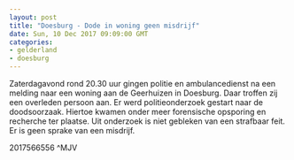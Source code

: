 ```yaml
---
layout: post
title: "Doesburg - Dode in woning geen misdrijf"
date: Sun, 10 Dec 2017 09:09:00 GMT
categories: 
- gelderland 
- doesburg 
---
```


Zaterdagavond rond 20.30 uur gingen politie en ambulancedienst na een melding naar een woning aan de Geerhuizen in Doesburg. Daar troffen zij een overleden persoon aan. Er werd politieonderzoek gestart naar de doodsoorzaak. Hiertoe kwamen onder meer forensische opsporing en recherche ter plaatse. Uit onderzoek is niet gebleken van een strafbaar feit. Er is geen sprake van een misdrijf.


2017566556 ^MJV
